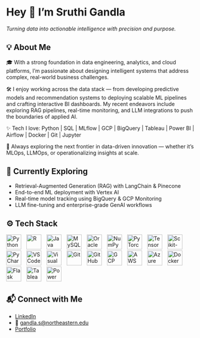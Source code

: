 # Hey 👋 I’m Sruthi Gandla  
*Turning data into actionable intelligence with precision and purpose.*


## 💡 About Me

🎓 With a strong foundation in data engineering, analytics, and cloud platforms, I’m passionate about designing intelligent systems that address complex, real-world business challenges.

🛠️ I enjoy working across the data stack — from developing predictive models and recommendation systems to deploying scalable ML pipelines and crafting interactive BI dashboards. My recent endeavors include exploring RAG pipelines, real-time monitoring, and LLM integrations to push the boundaries of applied AI.

✨ Tech I love: Python | SQL | MLflow | GCP | BigQuery | Tableau | Power BI | Airflow | Docker | Git | Jupyter

🚀 Always exploring the next frontier in data-driven innovation — whether it’s MLOps, LLMOps, or operationalizing insights at scale.

## 🧭 Currently Exploring

- Retrieval-Augmented Generation (RAG) with LangChain & Pinecone  
- End-to-end ML deployment with Vertex AI  
- Real-time model tracking using BigQuery & GCP Monitoring  
- LLM fine-tuning and enterprise-grade GenAI workflows


## ⚙️ Tech Stack

<p align="left">
  <img src="https://cdn.jsdelivr.net/gh/devicons/devicon/icons/python/python-original.svg" height="40" alt="Python" style="margin-right:10px;"/>
  <img src="https://cdn.jsdelivr.net/gh/devicons/devicon/icons/r/r-original.svg" height="40" alt="R" style="margin-right:10px;"/>
  <img src="https://cdn.jsdelivr.net/gh/devicons/devicon/icons/java/java-original.svg" height="40" alt="Java" style="margin-right:10px;"/>
  <img src="https://cdn.jsdelivr.net/gh/devicons/devicon/icons/mysql/mysql-original.svg" height="40" alt="MySQL" style="margin-right:10px;"/>
  <img src="https://cdn.jsdelivr.net/gh/devicons/devicon/icons/oracle/oracle-original.svg" height="40" alt="Oracle" style="margin-right:10px;"/>
  <img src="https://cdn.jsdelivr.net/gh/devicons/devicon/icons/numpy/numpy-original.svg" height="40" alt="NumPy" style="margin-right:10px;"/>
  <img src="https://cdn.jsdelivr.net/gh/devicons/devicon/icons/pytorch/pytorch-original.svg" height="40" alt="PyTorch" style="margin-right:10px;"/>
  <img src="https://cdn.jsdelivr.net/gh/devicons/devicon/icons/tensorflow/tensorflow-original.svg" height="40" alt="TensorFlow" style="margin-right:10px;"/>
  <img src="https://upload.wikimedia.org/wikipedia/commons/0/05/Scikit_learn_logo_small.svg" height="40" alt="Scikit-learn" style="margin-right:10px;"/>
  <img src="https://cdn.jsdelivr.net/gh/devicons/devicon/icons/pycharm/pycharm-original.svg" height="40" alt="PyCharm" style="margin-right:10px;"/>
  <img src="https://cdn.jsdelivr.net/gh/devicons/devicon/icons/vscode/vscode-original.svg" height="40" alt="VS Code" style="margin-right:10px;"/>
  <img src="https://cdn.jsdelivr.net/gh/devicons/devicon/icons/visualstudio/visualstudio-plain.svg" height="40" alt="Visual Studio" style="margin-right:10px;"/>
  <img src="https://cdn.jsdelivr.net/gh/devicons/devicon/icons/git/git-original.svg" height="40" alt="Git" style="margin-right:10px;"/>
  <img src="https://cdn.jsdelivr.net/gh/devicons/devicon/icons/github/github-original.svg" height="40" alt="GitHub" style="margin-right:10px;"/>
  <img src="https://cdn.jsdelivr.net/npm/simple-icons@v9/icons/googlecloud.svg" height="40" alt="GCP" style="margin-right:10px;"/>
  <img src="https://img.icons8.com/color/48/amazon-web-services.png" height="40" alt="AWS" style="margin-right:10px;"/>
  <img src="https://cdn.jsdelivr.net/gh/devicons/devicon/icons/azure/azure-original.svg" height="40" alt="Azure" style="margin-right:10px;"/>
  <img src="https://cdn.jsdelivr.net/gh/devicons/devicon/icons/docker/docker-original.svg" height="40" alt="Docker" style="margin-right:10px;"/>
  <img src="https://cdn.jsdelivr.net/gh/devicons/devicon/icons/flask/flask-original.svg" height="40" alt="Flask" style="margin-right:10px;"/>
  <img src="https://img.icons8.com/color/48/tableau-software.png" height="40" alt="Tableau" style="margin-right:10px;"/>
  <img src="https://img.icons8.com/color/48/power-bi.png" height="40" alt="Power BI" style="margin-right:10px;"/>
</p>



## 📬 Connect with Me

- [LinkedIn](https://www.linkedin.com/in/sruthi-gandla-38464b206/)
- 📧 [gandla.s@northeastern.edu](mailto:gandla.s@northeastern.edu)
- [Portfolio](https://sruthigandla.vercel.app)

<!--
**SruthiGandla01/SruthiGandla01** is a ✨ _special_ ✨ repository because its `README.md` (this file) appears on your GitHub profile.

Here are some ideas to get you started:

- 🔭 I’m currently working on ...
- 🌱 I’m currently learning ...
- 👯 I’m looking to collaborate on ...
- 🤔 I’m looking for help with ...
- 💬 Ask me about ...
- 📫 How to reach me: ...
- 😄 Pronouns: ...
- ⚡ Fun fact: ...
-->
